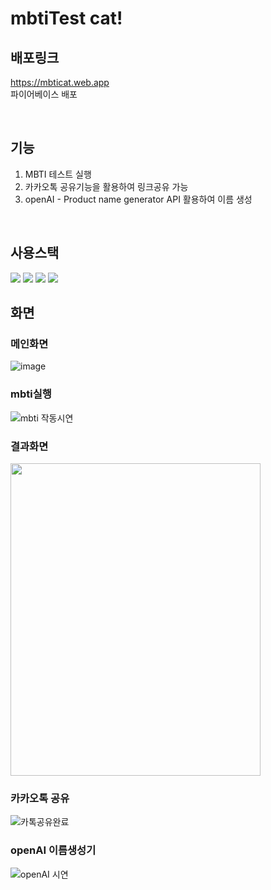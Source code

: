 # mbtiTest cat!
## 배포링크 
https://mbticat.web.app
</br>파이어베이스 배포



</br>

## 기능
1. MBTI 테스트 실행
2. 카카오톡 공유기능을 활용하여 링크공유 가능
3. openAI - Product name generator API 활용하여 이름 생성 

</br>

## 사용스택

<img src="https://img.shields.io/badge/JavaScript-F7DF1E?style=for-the-badge&logo=JavaScript&logoColor=white"/>
<img src="https://img.shields.io/badge/react-1572B6?style=for-the-badge&logo=react&logoColor=white"/>
<img src="https://img.shields.io/badge/git-E34C26?style=for-the-badge&logo=git&logoColor=white">
<img src="https://img.shields.io/badge/firebase-FFCA28?style=for-the-badge&logo=firebase&logoColor=white">


</br>

## 화면

### 메인화면
![image](https://user-images.githubusercontent.com/96058996/220124622-a15bc67a-8487-4e20-b21b-ef7efb951a3e.png)

### mbti실행
![mbti 작동시연](https://user-images.githubusercontent.com/96058996/235835249-39945d92-6946-4daf-b70f-4e7795077d8b.gif)
### 결과화면
<img src="https://user-images.githubusercontent.com/96058996/235834836-0664db01-63ed-4e9b-9797-4f15d19c5ca4.png" width="400" height="500">

### 카카오톡 공유
![카톡공유완료](https://user-images.githubusercontent.com/96058996/235835898-0f325deb-60c0-44bf-a491-11d8747abd64.png)

### openAI 이름생성기
![openAI 시연](https://user-images.githubusercontent.com/96058996/235835943-ec69ab04-7206-40b6-9f47-f92d9bdcf1f9.gif)